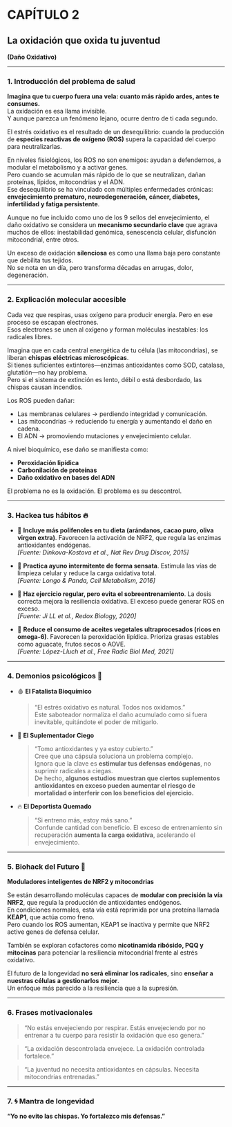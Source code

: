 
# CAPÍTULO 2  
## La oxidación que oxida tu juventud  
**(Daño Oxidativo)**

---

### 1. Introducción del problema de salud

**Imagina que tu cuerpo fuera una vela: cuanto más rápido ardes, antes te consumes.**  
La oxidación es esa llama invisible.  
Y aunque parezca un fenómeno lejano, ocurre dentro de ti cada segundo.

El estrés oxidativo es el resultado de un desequilibrio: cuando la producción de **especies reactivas de oxígeno (ROS)** supera la capacidad del cuerpo para neutralizarlas.

En niveles fisiológicos, los ROS no son enemigos: ayudan a defendernos, a modular el metabolismo y a activar genes.  
Pero cuando se acumulan más rápido de lo que se neutralizan, dañan proteínas, lípidos, mitocondrias y el ADN.  
Ese desequilibrio se ha vinculado con múltiples enfermedades crónicas: **envejecimiento prematuro, neurodegeneración, cáncer, diabetes, infertilidad y fatiga persistente**.

Aunque no fue incluido como uno de los 9 sellos del envejecimiento, el daño oxidativo se considera un **mecanismo secundario clave** que agrava muchos de ellos: inestabilidad genómica, senescencia celular, disfunción mitocondrial, entre otros.

Un exceso de oxidación **silenciosa** es como una llama baja pero constante que debilita tus tejidos.  
No se nota en un día, pero transforma décadas en arrugas, dolor, degeneración.

---

### 2. Explicación molecular accesible

Cada vez que respiras, usas oxígeno para producir energía. Pero en ese proceso se escapan electrones.  
Esos electrones se unen al oxígeno y forman moléculas inestables: los radicales libres.

Imagina que en cada central energética de tu célula (las mitocondrias), se liberan **chispas eléctricas microscópicas**.  
Si tienes suficientes extintores—enzimas antioxidantes como SOD, catalasa, glutatión—no hay problema.  
Pero si el sistema de extinción es lento, débil o está desbordado, las chispas causan incendios.

Los ROS pueden dañar:
- Las membranas celulares → perdiendo integridad y comunicación.
- Las mitocondrias → reduciendo tu energía y aumentando el daño en cadena.
- El ADN → promoviendo mutaciones y envejecimiento celular.

A nivel bioquímico, ese daño se manifiesta como:
- **Peroxidación lipídica**
- **Carbonilación de proteínas**
- **Daño oxidativo en bases del ADN**

El problema no es la oxidación. El problema es su descontrol.

---

### 3. Hackea tus hábitos 🔥

- 🧬 **Incluye más polifenoles en tu dieta (arándanos, cacao puro, oliva virgen extra)**. Favorecen la activación de NRF2, que regula las enzimas antioxidantes endógenas.  
  *[Fuente: Dinkova-Kostova et al., Nat Rev Drug Discov, 2015]*

- 🧬 **Practica ayuno intermitente de forma sensata**. Estimula las vías de limpieza celular y reduce la carga oxidativa total.  
  *[Fuente: Longo & Panda, Cell Metabolism, 2016]*

- 🧬 **Haz ejercicio regular, pero evita el sobreentrenamiento**. La dosis correcta mejora la resiliencia oxidativa. El exceso puede generar ROS en exceso.  
  *[Fuente: Ji LL et al., Redox Biology, 2020]*

- 🧬 **Reduce el consumo de aceites vegetales ultraprocesados (ricos en omega-6)**. Favorecen la peroxidación lipídica. Prioriza grasas estables como aguacate, frutos secos o AOVE.  
  *[Fuente: López-Lluch et al., Free Radic Biol Med, 2021]*

---

### 4. Demonios psicológicos 🧠

- 🩸 **El Fatalista Bioquímico**  
  > “El estrés oxidativo es natural. Todos nos oxidamos.”  
  Este saboteador normaliza el daño acumulado como si fuera inevitable, quitándote el poder de mitigarlo.

- 🧬 **El Suplementador Ciego**  
  > “Tomo antioxidantes y ya estoy cubierto.”  
  Cree que una cápsula soluciona un problema complejo.  
  Ignora que la clave es **estimular tus defensas endógenas**, no suprimir radicales a ciegas.  
  De hecho, **algunos estudios muestran que ciertos suplementos antioxidantes en exceso pueden aumentar el riesgo de mortalidad o interferir con los beneficios del ejercicio.**

- 🔥 **El Deportista Quemado**  
  > “Si entreno más, estoy más sano.”  
  Confunde cantidad con beneficio. El exceso de entrenamiento sin recuperación **aumenta la carga oxidativa**, acelerando el envejecimiento.

---

### 5. Biohack del Futuro 🚀

**Moduladores inteligentes de NRF2 y mitocondrias**

Se están desarrollando moléculas capaces de **modular con precisión la vía NRF2**, que regula la producción de antioxidantes endógenos.  
En condiciones normales, esta vía está reprimida por una proteína llamada **KEAP1**, que actúa como freno.  
Pero cuando los ROS aumentan, KEAP1 se inactiva y permite que NRF2 active genes de defensa celular.

También se exploran cofactores como **nicotinamida ribósido, PQQ y mitocinas** para potenciar la resiliencia mitocondrial frente al estrés oxidativo.

El futuro de la longevidad **no será eliminar los radicales**, sino **enseñar a nuestras células a gestionarlos mejor**.  
Un enfoque más parecido a la resiliencia que a la supresión.

---

### 6. Frases motivacionales

> “No estás envejeciendo por respirar. Estás envejeciendo por no entrenar a tu cuerpo para resistir la oxidación que eso genera.”

> “La oxidación descontrolada envejece. La oxidación controlada fortalece.”

> “La juventud no necesita antioxidantes en cápsulas. Necesita mitocondrias entrenadas.”

---

### 7. 🌀 Mantra de longevidad

**“Yo no evito las chispas. Yo fortalezco mis defensas.”**
